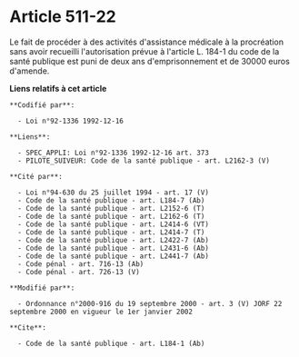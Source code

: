 # Article 511-22

Le fait de procéder à des activités d'assistance médicale à la procréation sans avoir recueilli l'autorisation prévue à
l'article L. 184-1 du code de la santé publique est puni de deux ans d'emprisonnement et de 30000 euros d'amende.

**Liens relatifs à cet article**

	**Codifié par**:

	  - Loi n°92-1336 1992-12-16

	**Liens**:

	  - SPEC_APPLI: Loi n°92-1336 1992-12-16 art. 373
	  - PILOTE_SUIVEUR: Code de la santé publique - art. L2162-3 (V)

	**Cité par**:

	  - Loi n°94-630 du 25 juillet 1994 - art. 17 (V)
	  - Code de la santé publique - art. L184-7 (Ab)
	  - Code de la santé publique - art. L2152-6 (T)
	  - Code de la santé publique - art. L2162-6 (T)
	  - Code de la santé publique - art. L2414-6 (VT)
	  - Code de la santé publique - art. L2414-7 (T)
	  - Code de la santé publique - art. L2422-7 (Ab)
	  - Code de la santé publique - art. L2431-6 (Ab)
	  - Code de la santé publique - art. L2441-7 (Ab)
	  - Code pénal - art. 716-13 (Ab)
	  - Code pénal - art. 726-13 (V)

	**Modifié par**:

	  - Ordonnance n°2000-916 du 19 septembre 2000 - art. 3 (V) JORF 22 septembre 2000 en vigueur le 1er janvier 2002

	**Cite**:

	  - Code de la santé publique - art. L184-1 (Ab)

